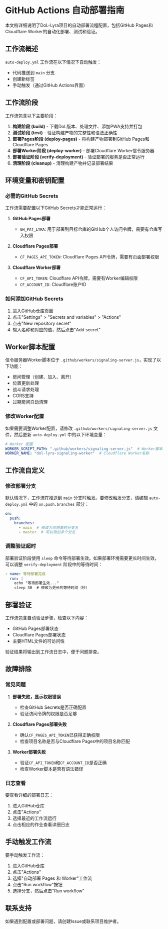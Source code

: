 # GitHub Actions 自动部署指南

本文档详细说明了DoL-Lyra项目的自动部署流程配置，包括GitHub Pages和Cloudflare Worker的自动化部署、测试和验证。

## 工作流概述

`auto-deploy.yml` 工作流在以下情况下自动触发：
- 代码推送到 `main` 分支
- 创建新标签
- 手动触发（通过GitHub Actions界面）

## 工作流阶段

工作流包含以下主要阶段：

1. **构建阶段 (build)** - 下载DoL版本、处理文件、添加PWA支持并打包
2. **测试阶段 (test)** - 验证构建产物的完整性和语法正确性
3. **部署Pages阶段 (deploy-pages)** - 将构建产物部署到GitHub Pages和Cloudflare Pages
4. **部署Worker阶段 (deploy-worker)** - 部署Cloudflare Worker信令服务器
5. **部署验证阶段 (verify-deployment)** - 验证部署的服务是否正常运行
6. **清理阶段 (cleanup)** - 清理构建产物并记录部署结果

## 环境变量和密钥配置

### 必需的GitHub Secrets

工作流需要配置以下GitHub Secrets才能正常运行：

1. **GitHub Pages部署**
   - `GH_PAT_LYRA`: 用于部署到目标仓库的GitHub个人访问令牌，需要有仓库写入权限

2. **Cloudflare Pages部署**
   - `CF_PAGES_API_TOKEN`: Cloudflare Pages API令牌，需要有页面部署权限

3. **Cloudflare Worker部署**
   - `CF_API_TOKEN`: Cloudflare API令牌，需要有Worker编辑权限
   - `CF_ACCOUNT_ID`: Cloudflare账户ID

### 如何添加GitHub Secrets

1. 进入GitHub仓库页面
2. 点击"Settings" > "Secrets and variables" > "Actions"
3. 点击"New repository secret"
4. 输入名称和对应的值，然后点击"Add secret"

## Worker脚本配置

信令服务器Worker脚本位于 `.github/workers/signaling-server.js`，实现了以下功能：

- 房间管理（创建、加入、离开）
- 位置更新处理
- 战斗请求处理
- CORS支持
- 过期房间自动清理

### 修改Worker配置

如果需要调整Worker配置，请修改 `.github/workers/signaling-server.js` 文件，然后更新 `auto-deploy.yml` 中的以下环境变量：

```yaml
# Worker 配置
WORKER_SCRIPT_PATH: ".github/workers/signaling-server.js"  # Worker脚本路径
WORKER_NAME: "dol-lyra-signaling-worker"  # Cloudflare Worker名称
```

## 工作流自定义

### 修改部署分支

默认情况下，工作流在推送到 `main` 分支时触发。要修改触发分支，请编辑 `auto-deploy.yml` 中的 `on.push.branches` 部分：

```yaml
on:
  push:
    branches:
      - main  # 修改为你想要的分支名
      - master  # 可以添加多个分支
```

### 调整验证超时

部署验证阶段使用 `sleep` 命令等待部署生效。如果部署环境需要更长时间生效，可以调整 `verify-deployment` 阶段中的等待时间：

```yaml
- name: 等待部署完成
  run: |
    echo "等待部署生效..."
    sleep 30  # 修改为更长的等待时间（秒）
```

## 部署验证

工作流包含自动验证步骤，检查以下内容：

- GitHub Pages部署状态
- Cloudflare Pages部署状态
- 主要HTML文件的可访问性

验证结果将输出到工作流日志中，便于问题排查。

## 故障排除

### 常见问题

1. **部署失败，显示权限错误**
   - 检查GitHub Secrets是否正确配置
   - 验证访问令牌的权限是否足够

2. **Cloudflare Pages部署失败**
   - 确认`CF_PAGES_API_TOKEN`已获得正确权限
   - 检查项目名称是否与Cloudflare Pages中的项目名称匹配

3. **Worker部署失败**
   - 验证`CF_API_TOKEN`和`CF_ACCOUNT_ID`是否正确
   - 检查Worker脚本是否有语法错误

### 日志查看

要查看详细的部署日志：
1. 进入GitHub仓库
2. 点击"Actions"
3. 选择最近的工作流运行
4. 点击相应的作业查看详细日志

## 手动触发工作流

要手动触发工作流：
1. 进入GitHub仓库
2. 点击"Actions"
3. 选择"自动部署 Pages 和 Worker"工作流
4. 点击"Run workflow"按钮
5. 选择分支，然后点击"Run workflow"

## 联系支持

如果遇到配置或部署问题，请创建Issue或联系项目维护者。